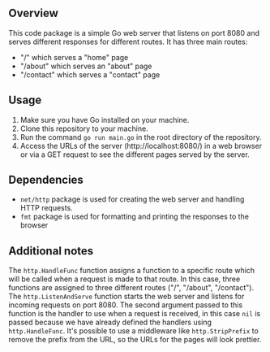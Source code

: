 ## Overview
This code package is a simple Go web server that listens on port 8080 and serves different responses for different routes. It has three main routes:
- "/" which serves a "home" page
- "/about" which serves an "about" page
- "/contact" which serves a "contact" page

## Usage
1. Make sure you have Go installed on your machine.
2. Clone this repository to your machine.
3. Run the command `go run main.go` in the root directory of the repository.
4. Access the URLs of the server (http://localhost:8080/) in a web browser or via a GET request to see the different pages served by the server.

## Dependencies
- `net/http` package is used for creating the web server and handling HTTP requests.
- `fmt` package is used for formatting and printing the responses to the browser

## Additional notes
The `http.HandleFunc` function assigns a function to a specific route which will be called when a request is made to that route.
In this case, three functions are assigned to three different routes ("/", "/about", "/contact").
The `http.ListenAndServe` function starts the web server and listens for incoming requests on port 8080. The second argument passed to this function is the handler to use when a request is received, in this case `nil` is passed because we have already defined the handlers using `http.HandleFunc`.
It's possible to use a middleware like `http.StripPrefix` to remove the prefix from the URL, so the URLs for the pages will look prettier.
